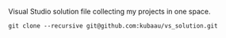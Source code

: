Visual Studio solution file collecting my projects in one space.

`git clone --recursive git@github.com:kubaau/vs_solution.git`
